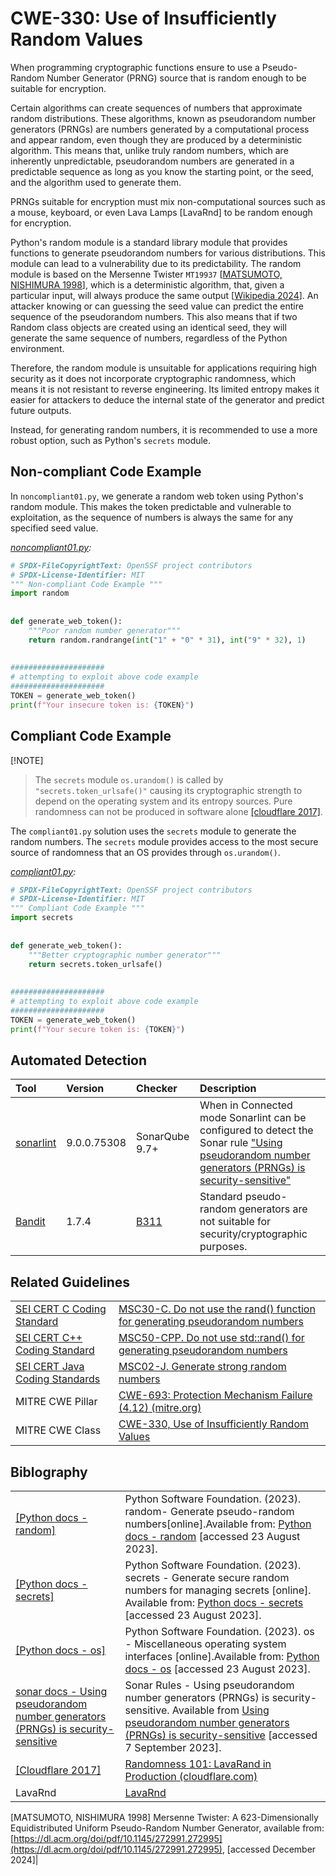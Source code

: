 # CWE-330: Use of Insufficiently Random Values

When programming cryptographic functions ensure to use a Pseudo-Random Number Generator (PRNG) source that is random enough to be suitable for encryption.

Certain algorithms can create sequences of numbers that approximate random distributions. These algorithms, known as pseudorandom number generators (PRNGs) are numbers generated by a computational process and appear random, even though they are produced by a deterministic algorithm. This means that, unlike truly random numbers, which are inherently unpredictable, pseudorandom numbers are generated in a predictable sequence as long as you know the starting point, or the seed, and the algorithm used to generate them.

PRNGs suitable for encryption must mix non-computational sources such as a mouse, keyboard, or even  Lava Lamps [LavaRnd] to be random enough for encryption.

Python's random module is a standard library module that provides functions to generate pseudorandom numbers for various distributions. This module can lead to a vulnerability due to its predictability. The random module is based on the Mersenne Twister `MT19937`
[[MATSUMOTO, NISHIMURA 1998](https://dl.acm.org/doi/pdf/10.1145/272991.272995)], which is a deterministic algorithm, that, given a particular input, will always produce the same output [[Wikipedia 2024](https://en.wikipedia.org/wiki/Deterministic_algorithm)]. An attacker knowing or can guessing the seed value can predict the entire sequence of the pseudorandom numbers. This also means that if two Random class objects are created using an identical seed, they will generate the same sequence of numbers, regardless of the Python environment.

Therefore, the random module is unsuitable for applications requiring high security as it does not incorporate cryptographic randomness, which means it is not resistant to reverse engineering. Its limited entropy makes it easier for attackers to deduce the internal state of the generator and predict future outputs.

Instead, for generating random numbers, it is recommended to use a more robust option, such as Python's `secrets` module.


## Non-compliant Code Example

In `noncompliant01.py`, we generate a random web token using Python's random module. This makes the token predictable and vulnerable to exploitation, as the sequence of numbers is always the same for any specified seed value.

*[noncompliant01.py](noncompliant01.py):*

```py
# SPDX-FileCopyrightText: OpenSSF project contributors
# SPDX-License-Identifier: MIT
""" Non-compliant Code Example """
import random
 
 
def generate_web_token():
    """Poor random number generator"""
    return random.randrange(int("1" + "0" * 31), int("9" * 32), 1)
 
 
#####################
# attempting to exploit above code example
#####################
TOKEN = generate_web_token()
print(f"Your insecure token is: {TOKEN}")
```

## Compliant Code Example

 [!NOTE]
> The `secrets` module `os.urandom()` is called by `"secrets.token_urlsafe()"` causing its cryptographic strength to depend on the operating system and its entropy sources.
Pure randomness can not be produced in software alone [[cloudflare 2017]](https://blog.cloudflare.com/randomness-101-lavarand-in-production/).

 The `compliant01.py` solution uses the `secrets` module to generate the random numbers. The `secrets` module provides access to the most secure source of randomness that an OS provides through `os.urandom()`.


*[compliant01.py](compliant01.py):*

```py
# SPDX-FileCopyrightText: OpenSSF project contributors
# SPDX-License-Identifier: MIT
""" Compliant Code Example """
import secrets
 
 
def generate_web_token():
    """Better cryptographic number generator"""
    return secrets.token_urlsafe()
 
 
#####################
# attempting to exploit above code example
#####################
TOKEN = generate_web_token()
print(f"Your secure token is: {TOKEN}")
```

## Automated Detection

|Tool|Version|Checker|Description|
|:----|:----|:----|:----|
|[sonarlint](https://www.sonarsource.com/products/sonarlint/)|9.0.0.75308|SonarQube 9.7+|When in Connected mode Sonarlint can be configured to detect the Sonar rule ["Using pseudorandom number generators (PRNGs) is security-sensitive"](https://rules.sonarsource.com/python/RSPEC-2245/)|
|[Bandit](https://bandit.readthedocs.io/en/latest/)|1.7.4|[B311](https://bandit.readthedocs.io/en/latest/blacklists/blacklist_calls.html?highlight=B311#b311-random)|Standard pseudo-random generators are not suitable for security/cryptographic purposes.|

## Related Guidelines

|||
|:---|:---|
|[SEI CERT C Coding Standard](https://wiki.sei.cmu.edu/confluence/display/c/SEI+CERT+C+Coding+Standard)|[MSC30-C. Do not use the rand() function for generating pseudorandom numbers](https://wiki.sei.cmu.edu/confluence/display/c/MSC30-C.+Do+not+use+the+rand%28%29+function+for+generating+pseudorandom+numbers)|
|[SEI CERT C++ Coding Standard](https://wiki.sei.cmu.edu/confluence/pages/viewpage.action?pageId=88046682)|[MSC50-CPP. Do not use std::rand() for generating pseudorandom numbers](https://wiki.sei.cmu.edu/confluence/display/cplusplus/MSC50-CPP.+Do+not+use+std%3A%3Arand%28%29+for+generating+pseudorandom+numbers)|
|[SEI CERT Java Coding Standards](https://wiki.sei.cmu.edu/confluence/display/seccode/SEI+CERT+Coding+Standards)| [MSC02-J. Generate strong random numbers](https://wiki.sei.cmu.edu/confluence/display/java/MSC02-J.+Generate+strong+random+numbers)|
|MITRE CWE Pillar| [CWE-693: Protection Mechanism Failure (4.12) (mitre.org)](https://cwe.mitre.org/data/definitions/693.html)|
|MITRE CWE Class|[CWE-330, Use of Insufficiently Random Values](http://cwe.mitre.org/data/definitions/330.html)|

## Biblography

|||
|:---|:---|
|[[Python docs - random]](https://docs.python.org/3/library/random.html)|Python Software Foundation. (2023). random- Generate pseudo-random numbers[online].Available from: [Python docs - random](https://docs.python.org/3/library/random.html) [accessed 23 August 2023].|
|[[Python docs - secrets]](https://docs.python.org/3/library/secrets.html)|Python Software Foundation. (2023). secrets - Generate secure random numbers for managing secrets [online]. Available from: [Python docs - secrets](https://docs.python.org/3/library/secrets.html) [accessed 23 August 2023].|
|[[Python docs - os]](https://docs.python.org/3/library/os.html)|Python Software Foundation. (2023). os - Miscellaneous operating system interfaces [online].Available from: [Python docs - os](https://docs.python.org/3/library/os.html) [accessed 23 August 2023].|
|[sonar docs - Using pseudorandom number generators (PRNGs) is security-sensitive](https://rules.sonarsource.com/python/RSPEC-2245/)|Sonar Rules - Using pseudorandom number generators (PRNGs) is security-sensitive. Available from [Using pseudorandom number generators (PRNGs) is security-sensitive](https://rules.sonarsource.com/python/RSPEC-2245/) [accessed 7 September 2023].|
|[[Cloudflare 2017]](https://blog.cloudflare.com/)| [Randomness 101: LavaRand in Production (cloudflare.com)](https://blog.cloudflare.com/randomness-101-lavarand-in-production/)|
|LavaRnd|[LavaRnd](https://www.lavarand.org/)|
[MATSUMOTO, NISHIMURA 1998] Mersenne Twister: A 623-Dimensionally
Equidistributed Uniform Pseudo-Random
Number Generator, available from: [https://dl.acm.org/doi/pdf/10.1145/272991.272995](https://dl.acm.org/doi/pdf/10.1145/272991.272995), [accessed December 2024]|
